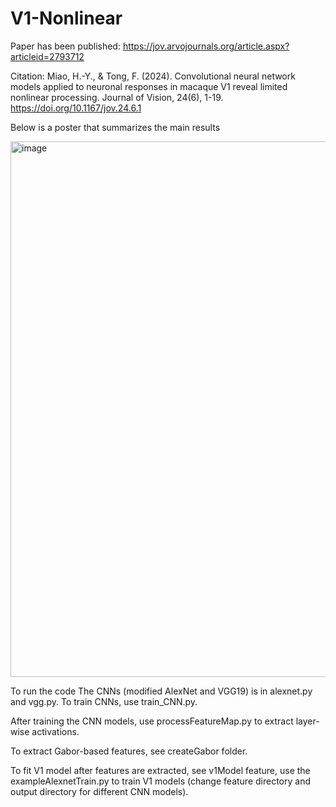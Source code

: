 # V1-Nonlinear

Paper has been published: https://jov.arvojournals.org/article.aspx?articleid=2793712

Citation: Miao, H.-Y., & Tong, F. (2024). Convolutional neural network models applied to neuronal responses in macaque V1 reveal limited nonlinear processing. Journal of Vision, 24(6), 1-19. https://doi.org/10.1167/jov.24.6.1 

Below is a poster that summarizes the main results

<img width="857" alt="image" src="https://github.com/Huiyuan-Miao/V1-Nonlinear/assets/126112893/b10086d8-0a6d-4890-80bd-bbce392065b9">

To run the code 
The CNNs (modified AlexNet and VGG19) is in alexnet.py and vgg.py. To train CNNs, use train_CNN.py.   

After training the CNN models, use processFeatureMap.py to extract layer-wise activations.   

To extract Gabor-based features, see createGabor folder.   

To fit V1 model after features are extracted, see v1Model feature, use the exampleAlexnetTrain.py to train V1 models (change feature directory and output directory for different CNN models). 
